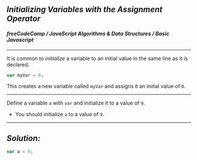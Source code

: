 ## ***Initializing Variables with the Assignment Operator***
#### ***freeCodeCamp / JavaScript Algorithms & Data Structures / Basic Javascript***
---
It is common to _initialize_ a variable to an initial value in the same line as it is declared.
```js
var myVar = 0;
```
This creates a new variable called `myVar` and assigns it an initial value of `0`.

---
Define a variable `a` with `var` and initialize it to a value of `9`.

- You should initialize `a` to a value of `9`.
---
## ***Solution:***
```js
var a = 9;
```